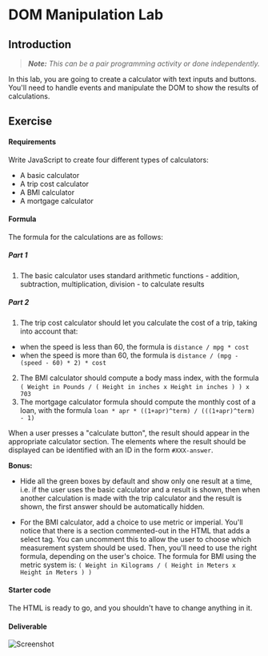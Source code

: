 # DOM Manipulation Lab

## Introduction

> ***Note:*** _This can be a pair programming activity or done independently._

In this lab, you are going to create a calculator with text inputs and buttons. You'll need to handle events and manipulate the DOM to show the results of calculations.

## Exercise

#### Requirements

Write JavaScript to create four different types of calculators:

- A basic calculator
- A trip cost calculator
- A BMI calculator
- A mortgage calculator

#### Formula

The formula for the calculations are as follows:

##### Part 1

1. The basic calculator uses standard arithmetic functions - addition, subtraction, multiplication, division - to calculate results

##### Part 2
1. The trip cost calculator should let you calculate the cost of a trip, taking into account that:
  - when the speed is less than 60, the formula is `distance / mpg * cost`  
  - when the speed is more than 60, the formula is `distance / (mpg - (speed - 60) * 2) * cost`
2. The BMI calculator should compute a body mass index, with the formula `( Weight in Pounds / ( Height in inches x Height in inches ) ) x 703`
3. The mortgage calculator formula should compute the monthly cost of a loan, with the formula `loan * apr * ((1+apr)^term) / (((1+apr)^term) - 1)`

When a user presses a "calculate button", the result should appear in the appropriate calculator section. The elements where the result should be displayed can be identified with an ID in the form `#XXX-answer`.

**Bonus:**

- Hide all the green boxes by default and show only one result at a time, i.e. if the user uses the basic calculator and a result is shown, then when another calculation is made with the trip calculator and the result is shown, the first answer should be automatically hidden.

- For the BMI calculator, add a choice to use metric or imperial. You'll notice that there is a section commented-out in the HTML that adds a select tag. You can uncomment this to allow the user to choose which measurement system should be used. Then, you'll need to use the right formula, depending on the user's choice. The formula for BMI using the metric system is: `( Weight in Kilograms / ( Height in Meters x Height in Meters ) )`

#### Starter code

The HTML is ready to go, and you shouldn't have to change anything in it.

#### Deliverable

![Screenshot](http://s6.postimg.org/fgnh12ny9/Screen_Shot_2015_08_25_at_13_30_51.png)
